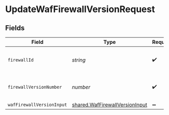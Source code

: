 # UpdateWafFirewallVersionRequest


## Fields

| Field                                                                            | Type                                                                             | Required                                                                         | Description                                                                      | Example                                                                          |
| -------------------------------------------------------------------------------- | -------------------------------------------------------------------------------- | -------------------------------------------------------------------------------- | -------------------------------------------------------------------------------- | -------------------------------------------------------------------------------- |
| `firewallId`                                                                     | *string*                                                                         | :heavy_check_mark:                                                               | Alphanumeric string identifying a WAF Firewall.                                  | fW7g2uUGZzb2W9Euo4Mo0r                                                           |
| `firewallVersionNumber`                                                          | *number*                                                                         | :heavy_check_mark:                                                               | Integer identifying a WAF firewall version.                                      | 1                                                                                |
| `wafFirewallVersionInput`                                                        | [shared.WafFirewallVersionInput](../../models/shared/waffirewallversioninput.md) | :heavy_minus_sign:                                                               | N/A                                                                              |                                                                                  |